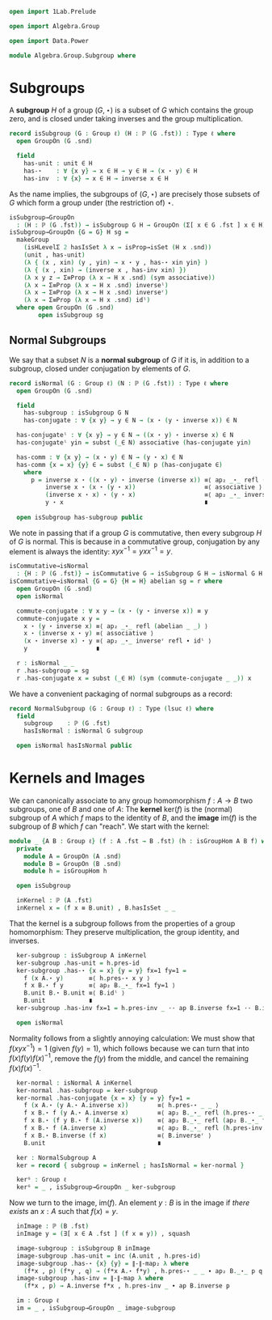 ```agda
open import 1Lab.Prelude

open import Algebra.Group

open import Data.Power

module Algebra.Group.Subgroup where
```

<!--
```agda
private variable
  ℓ ℓ' : Level
  G : Group ℓ
```
-->

# Subgroups

A **subgroup** $H$ of a group $(G, \star)$ is a subset of $G$ which
contains the group zero, and is closed under taking inverses and the
group multiplication.

```agda
record isSubgroup (G : Group ℓ) (H : ℙ (G .fst)) : Type ℓ where
  open GroupOn (G .snd)

  field
    has-unit : unit ∈ H
    has-⋆    : ∀ {x y} → x ∈ H → y ∈ H → (x ⋆ y) ∈ H
    has-inv  : ∀ {x} → x ∈ H → inverse x ∈ H
```

As the name implies, the subgroups of $(G, \star)$ are precisely those
subsets of $G$ which form a group under (the restriction of) $\star$.

```agda
isSubgroup→GroupOn 
  : (H : ℙ (G .fst)) → isSubgroup G H → GroupOn (Σ[ x ∈ G .fst ] x ∈ H)
isSubgroup→GroupOn {G = G} H sg = 
  makeGroup
    (isHLevelΣ 2 hasIsSet λ x → isProp→isSet (H x .snd))
    (unit , has-unit)
    (λ { (x , xin) (y , yin) → x ⋆ y , has-⋆ xin yin} )
    (λ { (x , xin) → (inverse x , has-inv xin) })
    (λ x y z → Σ≡Prop (λ x → H x .snd) (sym associative))
    (λ x → Σ≡Prop (λ x → H x .snd) inverseˡ)
    (λ x → Σ≡Prop (λ x → H x .snd) inverseʳ)
    (λ x → Σ≡Prop (λ x → H x .snd) idˡ)
  where open GroupOn (G .snd)
        open isSubgroup sg
```

## Normal Subgroups

We say that a subset $N$ is a **normal subgroup** of $G$ if it is, in
addition to a subgroup, closed under conjugation by elements of $G$.

```agda
record isNormal (G : Group ℓ) (N : ℙ (G .fst)) : Type ℓ where
  open GroupOn (G .snd)

  field
    has-subgroup : isSubgroup G N
    has-conjugate : ∀ {x y} → y ∈ N → (x ⋆ (y ⋆ inverse x)) ∈ N

  has-conjugateˡ : ∀ {x y} → y ∈ N → ((x ⋆ y) ⋆ inverse x) ∈ N
  has-conjugateˡ yin = subst (_∈ N) associative (has-conjugate yin)

  has-comm : ∀ {x y} → (x ⋆ y) ∈ N → (y ⋆ x) ∈ N
  has-comm {x = x} {y} ∈ = subst (_∈ N) p (has-conjugate ∈)
    where
      p = inverse x ⋆ ((x ⋆ y) ⋆ inverse (inverse x)) ≡⟨ ap₂ _⋆_ refl (sym associative) ∙ (λ i → inverse x ⋆ (x ⋆ (y ⋆ inv-inv {x = x} i))) ⟩ 
          inverse x ⋆ (x ⋆ (y ⋆ x))                   ≡⟨ associative ⟩
          (inverse x ⋆ x) ⋆ (y ⋆ x)                   ≡⟨ ap₂ _⋆_ inverseˡ refl ∙ idˡ ⟩
          y ⋆ x                                       ∎
  
  open isSubgroup has-subgroup public
```

We note in passing that if a group $G$ is commutative, then every
subgroup $H$ of $G$ is normal. This is because in a commutative group,
conjugation by any element is always the identity: $xyx^{-1} = yxx^{-1}
= y$.

```agda
isCommutative→isNormal 
  : {H : ℙ (G .fst)} → isCommutative G → isSubgroup G H → isNormal G H
isCommutative→isNormal {G = G} {H = H} abelian sg = r where
  open GroupOn (G .snd)
  open isNormal

  commute-conjugate : ∀ x y → (x ⋆ (y ⋆ inverse x)) ≡ y
  commute-conjugate x y =
    x ⋆ (y ⋆ inverse x) ≡⟨ ap₂ _⋆_ refl (abelian _ _) ⟩
    x ⋆ (inverse x ⋆ y) ≡⟨ associative ⟩
    (x ⋆ inverse x) ⋆ y ≡⟨ ap₂ _⋆_ inverseʳ refl ∙ idˡ ⟩
    y                   ∎

  r : isNormal _ _
  r .has-subgroup = sg
  r .has-conjugate x = subst (_∈ H) (sym (commute-conjugate _ _)) x
```

We have a convenient packaging of normal subgroups as a record:

```agda
record NormalSubgroup (G : Group ℓ) : Type (lsuc ℓ) where
  field
    subgroup    : ℙ (G .fst)
    hasIsNormal : isNormal G subgroup

  open isNormal hasIsNormal public
```

# Kernels and Images

We can canonically associate to any group homomorphism $f : A \to B$ two
subgroups, one of $B$ and one of $A$: The **kernel** $\mathrm{ker}(f)$
is the (normal) subgroup of $A$ which $f$ maps to the identity of $B$,
and the **image** $\mathrm{im}(f)$ is the subgroup of $B$ which $f$ can
"reach". We start with the kernel:

```agda
module _ {A B : Group ℓ} (f : A .fst → B .fst) (h : isGroupHom A B f) where
  private
    module A = GroupOn (A .snd)
    module B = GroupOn (B .snd)
    module h = isGroupHom h

  open isSubgroup

  inKernel : ℙ (A .fst)
  inKernel x = (f x ≡ B.unit) , B.hasIsSet _ _
```

That the kernel is a subgroup follows from the properties of a group
homomorphism: They preserve multiplication, the group identity, and
inverses.

```agda
  ker-subgroup : isSubgroup A inKernel
  ker-subgroup .has-unit = h.pres-id
  ker-subgroup .has-⋆ {x = x} {y = y} fx=1 fy=1 = 
    f (x A.⋆ y)       ≡⟨ h.pres-⋆ x y ⟩
    f x B.⋆ f y       ≡⟨ ap₂ B._⋆_ fx=1 fy=1 ⟩
    B.unit B.⋆ B.unit ≡⟨ B.idˡ ⟩ 
    B.unit            ∎
  ker-subgroup .has-inv fx=1 = h.pres-inv _ ·· ap B.inverse fx=1 ·· B.inv-unit≡unit

  open isNormal
```

Normality follows from a slightly annoying calculation: We must show
that $f(xyx^{-1}) = 1$ (given $f(y) = 1$), which follows because we can
turn that into $f(x)f(y)f(x)^{-1}$, remove the $f(y)$ from the middle,
and cancel the remaining $f(x)f(x)^{-1}$.

```agda
  ker-normal : isNormal A inKernel
  ker-normal .has-subgroup = ker-subgroup
  ker-normal .has-conjugate {x = x} {y = y} fy=1 = 
    f (x A.⋆ (y A.⋆ A.inverse x))        ≡⟨ h.pres-⋆ _ _ ⟩
    f x B.⋆ f (y A.⋆ A.inverse x)        ≡⟨ ap₂ B._⋆_ refl (h.pres-⋆ _ _) ⟩
    f x B.⋆ (f y B.⋆ f (A.inverse x))    ≡⟨ ap₂ B._⋆_ refl (ap₂ B._⋆_ fy=1 refl ∙ B.idˡ) ⟩
    f x B.⋆ f (A.inverse x)              ≡⟨ ap₂ B._⋆_ refl (h.pres-inv x) ⟩
    f x B.⋆ B.inverse (f x)              ≡⟨ B.inverseʳ ⟩
    B.unit                               ∎

  ker : NormalSubgroup A
  ker = record { subgroup = inKernel ; hasIsNormal = ker-normal }

  kerᴳ : Group ℓ
  kerᴳ = _ , isSubgroup→GroupOn _ ker-subgroup
```

Now we turn to the image, $\mathrm{im}(f)$. An element $y : B$ is in the
image if _there exists_ an $x : A$ such that $f(x)=y$.

```agda
  inImage : ℙ (B .fst)
  inImage y = (∃[ x ∈ A .fst ] (f x ≡ y)) , squash

  image-subgroup : isSubgroup B inImage
  image-subgroup .has-unit = inc (A.unit , h.pres-id)
  image-subgroup .has-⋆ {x} {y} = ∥-∥-map₂ λ where
    (f*x , p) (f*y , q) → (f*x A.⋆ f*y) , h.pres-⋆ _ _ ∙ ap₂ B._⋆_ p q
  image-subgroup .has-inv = ∥-∥-map λ where
    (f*x , p) → A.inverse f*x , h.pres-inv _ ∙ ap B.inverse p

  im : Group ℓ
  im = _ , isSubgroup→GroupOn _ image-subgroup
```
